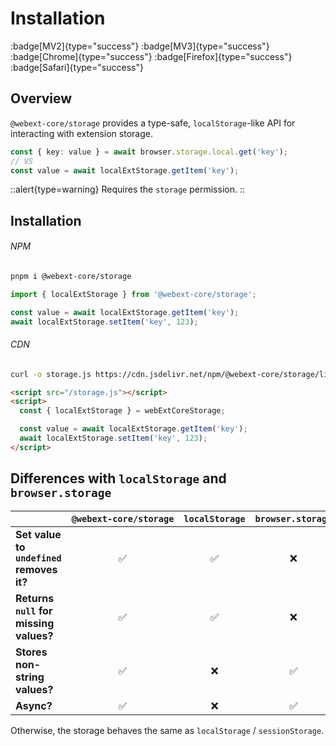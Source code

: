 # Installation

:badge[MV2]{type="success"} :badge[MV3]{type="success"} :badge[Chrome]{type="success"} :badge[Firefox]{type="success"} :badge[Safari]{type="success"}

## Overview

`@webext-core/storage` provides a type-safe, `localStorage`-like API for interacting with extension storage.

```ts
const { key: value } = await browser.storage.local.get('key');
// VS
const value = await localExtStorage.getItem('key');
```

::alert{type=warning}
Requires the `storage` permission.
::

## Installation

###### NPM

```sh
pnpm i @webext-core/storage
```

```ts
import { localExtStorage } from '@webext-core/storage';

const value = await localExtStorage.getItem('key');
await localExtStorage.setItem('key', 123);
```

###### CDN

```sh
curl -o storage.js https://cdn.jsdelivr.net/npm/@webext-core/storage/lib/index.global.js
```

```html
<script src="/storage.js"></script>
<script>
  const { localExtStorage } = webExtCoreStorage;

  const value = await localExtStorage.getItem('key');
  await localExtStorage.setItem('key', 123);
</script>
```

## Differences with `localStorage` and `browser.storage`

|                                          | <code style="white-space: nowrap">@webext-core/storage</code> | `localStorage` | `browser.storage` |
| ---------------------------------------- | :-----------------------------------------------------------: | :------------: | :---------------: |
| **Set value to `undefined` removes it?** |                              ✅                               |       ✅       |        ❌         |
| **Returns `null` for missing values?**   |                              ✅                               |       ✅       |        ❌         |
| **Stores non-string values?**            |                              ✅                               |       ❌       |        ✅         |
| **Async?**                               |                              ✅                               |       ❌       |        ✅         |

Otherwise, the storage behaves the same as `localStorage` / `sessionStorage`.
